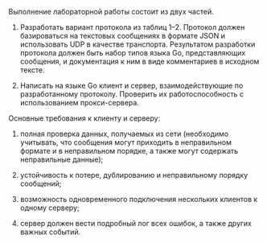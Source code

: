 Выполнение лабораторной работы состоит из двух частей.

1.	Разработать вариант протокола из таблиц 1–2. Протокол должен базироваться на текстовых сообщениях в формате JSON и использовать UDP в качестве транспорта. Результатом разработки протокола должен быть набор типов языка Go, представляющих сообщения, и документация к ним в виде комментариев в исходном тексте.

2.	Написать на языке Go клиент и сервер, взаимодействующие по разработанному протоколу. Проверить их работоспособность с использованием прокси-сервера. 


Основные требования к клиенту и серверу:

1.	полная проверка данных, получаемых из сети (необходимо учитывать, что сообщения могут приходить в неправильном формате и в неправильном порядке, а также могут содержать неправильные данные);

2.	устойчивость к потере, дублированию и неправильному порядку сообщений;

3.	возможность одновременного подключения нескольких клиентов к одному серверу;

4.	сервер должен вести подробный лог всех ошибок, а также других важных событий. 
